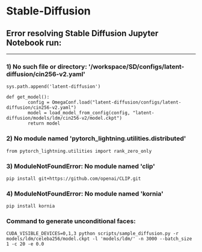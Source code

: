 # Stable-Diffusion

## Error resolving Stable Diffusion Jupyter Notebook run:
---------------------------------------------------------
### 1) No such file or directory: '/workspace/SD/configs/latent-diffusion/cin256-v2.yaml'
	sys.path.append('latent-diffusion')
	
	def get_model():
    		config = OmegaConf.load("latent-diffusion/configs/latent-diffusion/cin256-v2.yaml")  
    		model = load_model_from_config(config, "latent-diffusion/models/ldm/cin256-v2/model.ckpt")
    		return model

### 2) No module named 'pytorch_lightning.utilities.distributed'
	from pytorch_lightning.utilities import rank_zero_only

### 3) ModuleNotFoundError: No module named 'clip'	
	pip install git+https://github.com/openai/CLIP.git

### 4) ModuleNotFoundError: No module named 'kornia'
	pip install kornia

### Command to generate unconditional faces:
```
CUDA_VISIBLE_DEVICES=0,1,3 python scripts/sample_diffusion.py -r models/ldm/celeba256/model.ckpt -l 'models/ldm/' -n 3000 --batch_size 1 -c 20 -e 0.0
```
